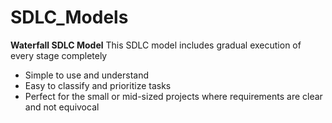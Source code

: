 # SDLC_Models
**Waterfall SDLC Model**
This SDLC model includes gradual execution of every stage completely

* Simple to use and understand
* Easy to classify and prioritize tasks
* Perfect for the small or mid-sized projects where requirements are clear and not equivocal
